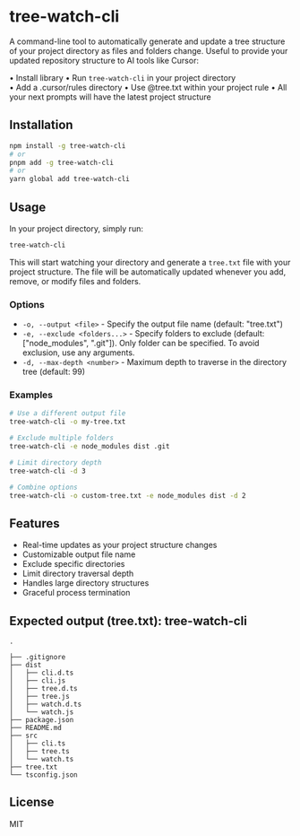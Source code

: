 # tree-watch-cli

A command-line tool to automatically generate and update a tree structure of your project directory as files and folders change.
Useful to provide your updated repository structure to AI tools like Cursor:

• Install library
• Run `tree-watch-cli` in your project directory  
• Add a .cursor/rules directory
• Use @tree.txt within your project rule
• All your next prompts will have the latest project structure

## Installation

```bash
npm install -g tree-watch-cli
# or
pnpm add -g tree-watch-cli
# or
yarn global add tree-watch-cli
```

## Usage

In your project directory, simply run:

```bash
tree-watch-cli
```

This will start watching your directory and generate a `tree.txt` file with your project structure. The file will be automatically updated whenever you add, remove, or modify files and folders.

### Options

- `-o, --output <file>` - Specify the output file name (default: "tree.txt")
- `-e, --exclude <folders...>` - Specify folders to exclude (default: ["node_modules", ".git"]). Only folder can be specified. To avoid exclusion, use any arguments.
- `-d, --max-depth <number>` - Maximum depth to traverse in the directory tree (default: 99)

### Examples

```bash
# Use a different output file
tree-watch-cli -o my-tree.txt

# Exclude multiple folders
tree-watch-cli -e node_modules dist .git

# Limit directory depth
tree-watch-cli -d 3

# Combine options
tree-watch-cli -o custom-tree.txt -e node_modules dist -d 2
```

## Features

- Real-time updates as your project structure changes
- Customizable output file name
- Exclude specific directories
- Limit directory traversal depth
- Handles large directory structures
- Graceful process termination

## Expected output (tree.txt): tree-watch-cli

```
.

├── .gitignore
├── dist
│   ├── cli.d.ts
│   ├── cli.js
│   ├── tree.d.ts
│   ├── tree.js
│   ├── watch.d.ts
│   └── watch.js
├── package.json
├── README.md
├── src
│   ├── cli.ts
│   ├── tree.ts
│   └── watch.ts
├── tree.txt
└── tsconfig.json
```

## License

MIT
